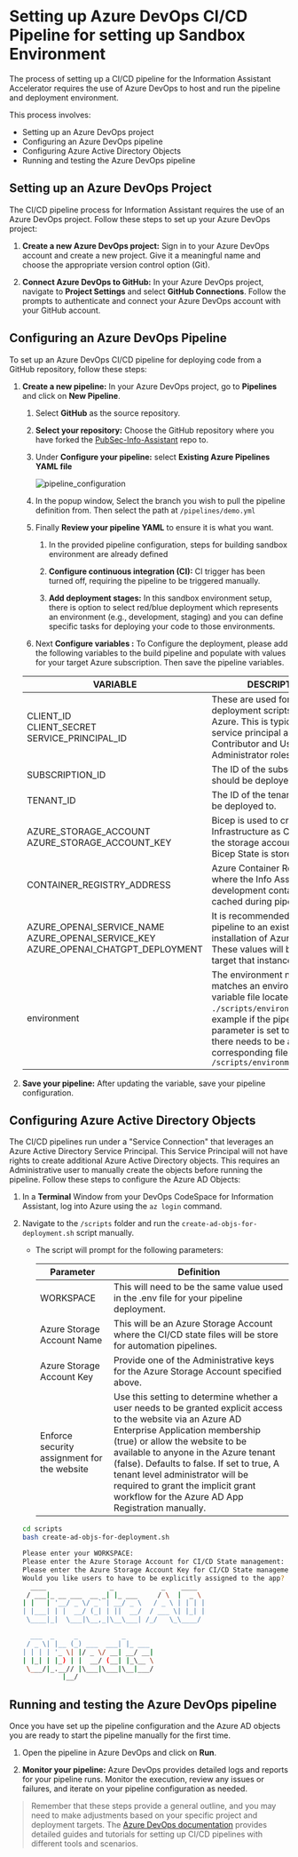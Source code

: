 # Setting up Azure DevOps CI/CD Pipeline for setting up Sandbox Environment

The process of setting up a CI/CD pipeline for the Information Assistant Accelerator requires the use of Azure DevOps to host and run the pipeline and deployment environment.

This process involves:

- Setting up an Azure DevOps project
- Configuring an Azure DevOps pipeline
- Configuring Azure Active Directory Objects
- Running and testing the Azure DevOps pipeline

## Setting up an Azure DevOps Project

The CI/CD pipeline process for Information Assistant requires the use of an Azure DevOps project. Follow these steps to set up your Azure DevOps project:

1. **Create a new Azure DevOps project:** Sign in to your Azure DevOps account and create a new project. Give it a meaningful name and choose the appropriate version control option (Git).

2. **Connect Azure DevOps to GitHub:** In your Azure DevOps project, navigate to **Project Settings** and select **GitHub Connections**. Follow the prompts to authenticate and connect your Azure DevOps account with your GitHub account.

## Configuring an Azure DevOps Pipeline

To set up an Azure DevOps CI/CD pipeline for deploying code from a GitHub repository, follow these steps:

1. **Create a new pipeline:** In your Azure DevOps project, go to **Pipelines** and click on **New Pipeline**.

   1. Select **GitHub** as the source repository.

   2. **Select your repository:** Choose the GitHub repository where you have forked the [PubSec-Info-Assistant](https://github.com/microsoft/PubSec-Info-Assistant) repo to.

   3. Under **Configure your pipeline:** select **Existing Azure Pipelines YAML file**

      ![pipeline_configuration](/docs/images/sandbox_environment_build_pipeline_configuration.png)

   4. In the popup window, Select the branch you wish to pull the pipeline definition from. Then select the path at `/pipelines/demo.yml`

   5. Finally **Review your pipeline YAML** to ensure it is what you want.

       1. In the provided pipeline configuration, steps for building sandbox environment are already defined

       2. **Configure continuous integration (CI):**  CI trigger has been turned off, requiring the pipeline to be triggered manually.

       3. **Add deployment stages:** In this sandbox environment setup, there is option to select red/blue deployment which represents an environment (e.g., development, staging) and you can define specific tasks for deploying your code to those environments.

   6. Next **Configure variables :** To Configure the deployment, please add the following variables to the build pipeline and populate with values for your target Azure subscription. Then save the pipeline variables.

    VARIABLE | DESCRIPTION
    ---|---
    CLIENT_ID<br />CLIENT_SECRET<br />SERVICE_PRINCIPAL_ID | These are used for the deployment scripts to login to Azure. This is typically a service principal and will need Contributor and User Access Administrator roles.
    SUBSCRIPTION_ID | The ID of the subscription that should be deployed to.
    TENANT_ID | The ID of the tenant that should be deployed to.
    AZURE_STORAGE_ACCOUNT<br/>AZURE_STORAGE_ACCOUNT_KEY | Bicep is used to create Infrastructure as Code. This is the storage account that the Bicep State is stored.
	CONTAINER_REGISTRY_ADDRESS | Azure Container Registry where the Info Assistant development container will be cached during pipeline runs
    AZURE_OPENAI_SERVICE_NAME<br/>AZURE_OPENAI_SERVICE_KEY<br/>AZURE_OPENAI_CHATGPT_DEPLOYMENT | It is recommended to point the pipeline to an existing installation of Azure OpenAI. These values will be used to target that instance.
    environment | The environment name that matches an environment variable file located in `./scripts/environments`. For example if the pipeline parameter is set to "demo" there needs to be a corresponding file at `/scripts/environment/demo.env`

2. **Save your pipeline:** After updating the variable, save your pipeline configuration.

## Configuring Azure Active Directory Objects

The CI/CD pipelines run under a "Service Connection" that leverages an Azure Active Directory Service Principal. This Service Principal will not have rights to create additional Azure Active Directory objects. This requires an Administrative user to manually create the objects before running the pipeline. Follow these steps to configure the Azure AD Objects:

1. In a **Terminal** Window from your DevOps CodeSpace for Information Assistant, log into Azure using the `az login` command.

2. Navigate to the `/scripts` folder and run the `create-ad-objs-for-deployment.sh` script manually.

   - The script will prompt for the following parameters:

        Parameter | Definition
        ---|---
        WORKSPACE |This will need to be the same value used in the .env file for your pipeline deployment.
        Azure Storage Account Name | This will be an Azure Storage Account where the CI/CD state files will be store for automation pipelines.
        Azure Storage Account Key | Provide one of the Administrative keys for the Azure Storage Account specified above.
        Enforce security assignment for the website | Use this setting to determine whether a user needs to be granted explicit access to the website via an Azure AD Enterprise Application membership (true) or allow the website to be available to anyone in the Azure tenant (false). Defaults to false. If set to true, A tenant level administrator will be required to grant the implicit grant workflow for the Azure AD App Registration manually.

    ``` bash
    cd scripts
    bash create-ad-objs-for-deployment.sh

    Please enter your WORKSPACE:
    Please enter the Azure Storage Account for CI/CD State management:
    Please enter the Azure Storage Account Key for CI/CD State management:
    Would you like users to have to be explicitly assigned to the app? (y/n):
      ____                _            _    ____  
     / ___|_ __ ___  __ _| |_ ___     / \  |  _ \ 
    | |   | '__/ _ \/ _` | __/ _ \   / _ \ | | | |
    | |___| | |  __/ (_| | ||  __/  / ___ \| |_| |
     \____|_|  \___|\__,_|\__\___| /_/   \_\____/ 

      ___  _     _           _       
     / _ \| |__ (_) ___  ___| |_ ___ 
    | | | | '_ \| |/ _ \/ __| __/ __|
    | |_| | |_) | |  __/ (__| |_\__ \
     \___/|_.__// |\___|\___|\__|___/
              |__/                   
    ```

## Running and testing the Azure DevOps pipeline

Once you have set up the pipeline configuration and the Azure AD objects you are ready to start the pipeline manually for the first time.

1. Open the pipeline in Azure DevOps and click on **Run**.

2. **Monitor your pipeline:** Azure DevOps provides detailed logs and reports for your pipeline runs. Monitor the execution, review any issues or failures, and iterate on your pipeline configuration as needed.

> Remember that these steps provide a general outline, and you may need to make adjustments based on your specific project and deployment targets. The [Azure DevOps documentation](https://learn.microsoft.com/en-us/azure/devops/pipelines/customize-pipeline?view=azure-devops) provides detailed guides and tutorials for setting up CI/CD pipelines with different tools and scenarios.
